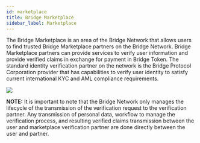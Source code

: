 ```yaml
---
id: marketplace
title: Bridge Marketplace
sidebar_label: Marketplace
---
```


The Bridge Marketplace is an area of the Bridge Network that allows users to find trusted Bridge Marketplace partners on the Bridge Network.  Bridge Marketplace partners can provide services to verify user information and provide verified claims in exchange for payment in Bridge Token.  The standard identity verification partner on the network is the Bridge Protocol Corporation provider that has capabilities to verify user identity to satisfy current international KYC and AML compliance requirements.  

<img class='centered' src='/doc/img/marketplace.png'></img>

**NOTE:** It is important to note that the Bridge Network only manages the lifecycle of the transmission of the verification request to the verification partner.  Any transmission of personal data, workflow to manage the verification process, and resulting verified claims transmission between the user and marketplace verification partner are done directly between the user and partner.